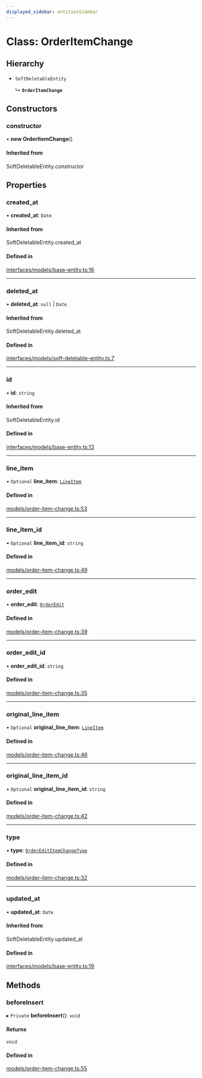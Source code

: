 ```yaml
---
displayed_sidebar: entitiesSidebar
---
```


# Class: OrderItemChange

## Hierarchy

- `SoftDeletableEntity`

  ↳ **`OrderItemChange`**

## Constructors

### constructor

• **new OrderItemChange**()

#### Inherited from

SoftDeletableEntity.constructor

## Properties

### created\_at

• **created\_at**: `Date`

#### Inherited from

SoftDeletableEntity.created\_at

#### Defined in

[interfaces/models/base-entity.ts:16](https://github.com/chiubaca/medusa/blob/c14b68fb7/packages/medusa/src/interfaces/models/base-entity.ts#L16)

___

### deleted\_at

• **deleted\_at**: ``null`` \| `Date`

#### Inherited from

SoftDeletableEntity.deleted\_at

#### Defined in

[interfaces/models/soft-deletable-entity.ts:7](https://github.com/chiubaca/medusa/blob/c14b68fb7/packages/medusa/src/interfaces/models/soft-deletable-entity.ts#L7)

___

### id

• **id**: `string`

#### Inherited from

SoftDeletableEntity.id

#### Defined in

[interfaces/models/base-entity.ts:13](https://github.com/chiubaca/medusa/blob/c14b68fb7/packages/medusa/src/interfaces/models/base-entity.ts#L13)

___

### line\_item

• `Optional` **line\_item**: [`LineItem`](LineItem.md)

#### Defined in

[models/order-item-change.ts:53](https://github.com/chiubaca/medusa/blob/c14b68fb7/packages/medusa/src/models/order-item-change.ts#L53)

___

### line\_item\_id

• `Optional` **line\_item\_id**: `string`

#### Defined in

[models/order-item-change.ts:49](https://github.com/chiubaca/medusa/blob/c14b68fb7/packages/medusa/src/models/order-item-change.ts#L49)

___

### order\_edit

• **order\_edit**: [`OrderEdit`](OrderEdit.md)

#### Defined in

[models/order-item-change.ts:39](https://github.com/chiubaca/medusa/blob/c14b68fb7/packages/medusa/src/models/order-item-change.ts#L39)

___

### order\_edit\_id

• **order\_edit\_id**: `string`

#### Defined in

[models/order-item-change.ts:35](https://github.com/chiubaca/medusa/blob/c14b68fb7/packages/medusa/src/models/order-item-change.ts#L35)

___

### original\_line\_item

• `Optional` **original\_line\_item**: [`LineItem`](LineItem.md)

#### Defined in

[models/order-item-change.ts:46](https://github.com/chiubaca/medusa/blob/c14b68fb7/packages/medusa/src/models/order-item-change.ts#L46)

___

### original\_line\_item\_id

• `Optional` **original\_line\_item\_id**: `string`

#### Defined in

[models/order-item-change.ts:42](https://github.com/chiubaca/medusa/blob/c14b68fb7/packages/medusa/src/models/order-item-change.ts#L42)

___

### type

• **type**: [`OrderEditItemChangeType`](../enums/OrderEditItemChangeType.md)

#### Defined in

[models/order-item-change.ts:32](https://github.com/chiubaca/medusa/blob/c14b68fb7/packages/medusa/src/models/order-item-change.ts#L32)

___

### updated\_at

• **updated\_at**: `Date`

#### Inherited from

SoftDeletableEntity.updated\_at

#### Defined in

[interfaces/models/base-entity.ts:19](https://github.com/chiubaca/medusa/blob/c14b68fb7/packages/medusa/src/interfaces/models/base-entity.ts#L19)

## Methods

### beforeInsert

▸ `Private` **beforeInsert**(): `void`

#### Returns

`void`

#### Defined in

[models/order-item-change.ts:55](https://github.com/chiubaca/medusa/blob/c14b68fb7/packages/medusa/src/models/order-item-change.ts#L55)
